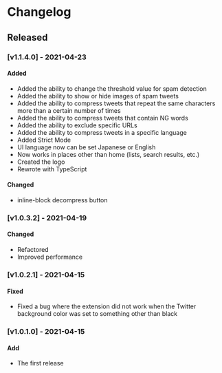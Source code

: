# Changelog

## Released

### [v1.1.4.0] - 2021-04-23

#### Added

- Added the ability to change the threshold value for spam detection
- Added the ability to show or hide images of spam tweets
- Added the ability to compress tweets that repeat the same characters more than a certain number of times
- Added the ability to compress tweets that contain NG words
- Added the ability to exclude specific URLs
- Added the ability to compress tweets in a specific language
- Added Strict Mode
- UI language now can be set Japanese or English
- Now works in places other than home (lists, search results, etc.)
- Created the logo
- Rewrote with TypeScript

#### Changed

- inline-block decompress button

### [v1.0.3.2] - 2021-04-19

#### Changed

- Refactored
- Improved performance

### [v1.0.2.1] - 2021-04-15

#### Fixed

- Fixed a bug where the extension did not work when the Twitter background color was set to something other than black

### [v1.0.1.0] - 2021-04-15

#### Add

- The first release

